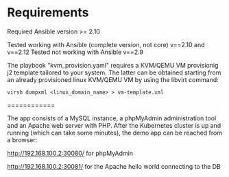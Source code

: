 Requirements
============

Required Ansible version >= 2.10

Tested working with Ansible (complete version, not core) v==2.10 and v==2.12
Tested not working with Ansible v==2.9

The playbook "kvm_provision.yaml" requires a KVM/QEMU VM provisionig j2 template tailored to your system.
The latter can be obtained starting from an already provisioned linux KVM/QEMU VM by using the libvirt command:

```
virsh dumpxml <linux_domain_name> > vm-template.xml
```

============

The app consists of a MySQL instance, a phpMyAdmin administration tool and an Apache web server with PHP.
After the Kubernetes cluster is up and running (which can take some minutes), the demo app can be reached from a browser:


http://192.168.100.2:30080/
for phpMyAdmin

http://192.168.100.2:30081/
for the Apache hello world connecting to the DB
